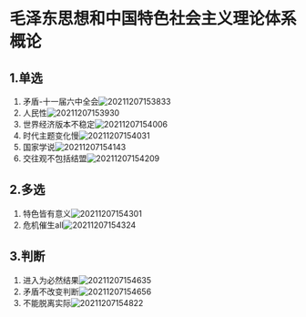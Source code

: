 # 毛泽东思想和中国特色社会主义理论体系概论

## 1.单选

1. 矛盾-十一届六中全会![20211207153833](https://raw.githubusercontent.com/Logible/Image/main/note_image/20211207153833.png)
2. 人民性![20211207153930](https://raw.githubusercontent.com/Logible/Image/main/note_image/20211207153930.png)
3. 世界经济版本不稳定![20211207154006](https://raw.githubusercontent.com/Logible/Image/main/note_image/20211207154006.png)
4. 时代主题变化慢![20211207154031](https://raw.githubusercontent.com/Logible/Image/main/note_image/20211207154031.png)
5. 国家学说![20211207154143](https://raw.githubusercontent.com/Logible/Image/main/note_image/20211207154143.png)
6. 交往观不包括结盟![20211207154209](https://raw.githubusercontent.com/Logible/Image/main/note_image/20211207154209.png)

## 2.多选

1. 特色皆有意义![20211207154301](https://raw.githubusercontent.com/Logible/Image/main/note_image/20211207154301.png)
2. 危机催生all![20211207154324](https://raw.githubusercontent.com/Logible/Image/main/note_image/20211207154324.png)

## 3.判断

1. 进入为必然结果![20211207154635](https://raw.githubusercontent.com/Logible/Image/main/note_image/20211207154635.png)
2. 矛盾不改变判断![20211207154656](https://raw.githubusercontent.com/Logible/Image/main/note_image/20211207154656.png)
3. 不能脱离实际![20211207154822](https://raw.githubusercontent.com/Logible/Image/main/note_image/20211207154822.png)
